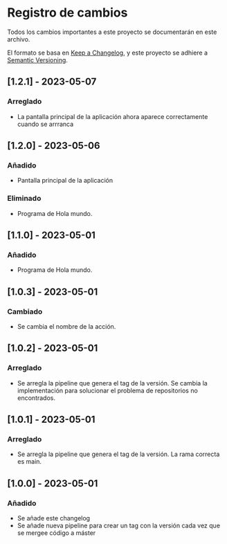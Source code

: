 # Registro de cambios

Todos los cambios importantes a este proyecto se documentarán en este archivo.

El formato se basa en [Keep a Changelog](https://keepachangelog.com/es/1.0.0/),
y este proyecto se adhiere a [Semantic Versioning](https://semver.org/lang/es/spec/v2.0.0.html).

## [1.2.1] - 2023-05-07

### Arreglado

- La pantalla principal de la aplicación ahora aparece correctamente cuando se arrranca

## [1.2.0] - 2023-05-06

### Añadido

- Pantalla principal de la aplicación

### Eliminado

- Programa de Hola mundo.

## [1.1.0] - 2023-05-01

### Añadido

- Programa de Hola mundo.

## [1.0.3] - 2023-05-01

### Cambiado

- Se cambia el nombre de la acción.

## [1.0.2] - 2023-05-01

### Arreglado

- Se arregla la pipeline que genera el tag de la versión. Se cambia la implementación para solucionar
  el problema de repositorios no encontrados.

## [1.0.1] - 2023-05-01

### Arreglado

- Se arregla la pipeline que genera el tag de la versión. La rama correcta es main.

## [1.0.0] - 2023-05-01

### Añadido

- Se añade este changelog
- Se añade nueva pipeline para crear un tag con la versión cada vez que se mergee código a máster
